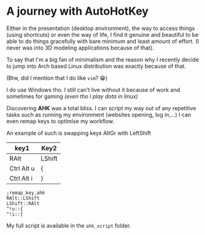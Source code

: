 # A journey with AutoHotKey

Either in the presentation (desktop environment), the way to access things (using shortcuts) or even the way of life, I find it genuine and beautiful to be able to do things gracefully with bare minimum and least amount of effort. (I never was into 3D modeling applications because of that).

To say that I'm a big fan of minimalism and the reason why I recently decide to jump into Arch based Linux distribution was exactly because of that.

(Btw, did I mention that I do like `vim`? 😁)

I do use Windows tho. I still can't live without it because of work and sometimes for gaming _(even tho I play dota in linux)_

Discovering **AHK** was a total bliss. I can script my way out of any repetitive tasks such as running my environment (websites opening, log in,...) I can even remap keys to optimise my workflow.

An example of such is swapping keys AltGr with LeftShift

| key1       | Key2   |
| ---------- | ------ |
| RAlt       | LShift |
| Ctrl Alt u | {      |
| Ctrl Alt i | }      |

```autohotkey
;remap_key.ahk
RAlt::LShift
LShift::RAlt
^!u::{
^!i::}
```
My full script is available in the `ahk_script` folder.

